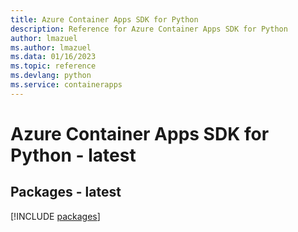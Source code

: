 ```yaml
---
title: Azure Container Apps SDK for Python
description: Reference for Azure Container Apps SDK for Python
author: lmazuel
ms.author: lmazuel
ms.data: 01/16/2023
ms.topic: reference
ms.devlang: python
ms.service: containerapps
---
```

# Azure Container Apps SDK for Python - latest
## Packages - latest
[!INCLUDE [packages](container-apps-index.md)]